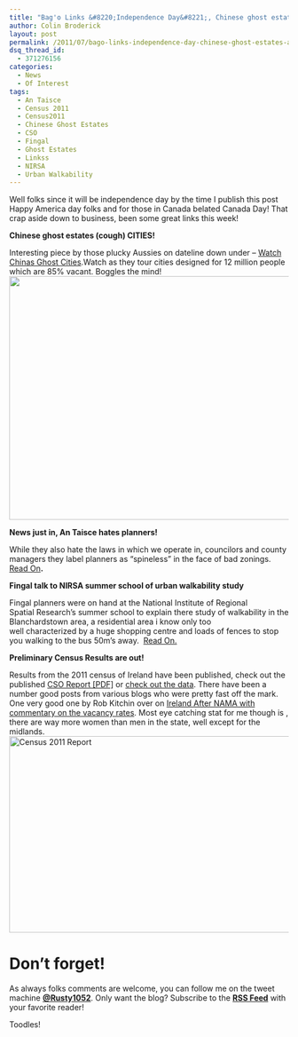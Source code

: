 ```yaml
---
title: "Bag'o Links &#8220;Independence Day&#8221;, Chinese ghost estates and more&#8230;"
author: Colin Broderick
layout: post
permalink: /2011/07/bago-links-independence-day-chinese-ghost-estates-and-more/
dsq_thread_id:
  - 371276156
categories:
  - News
  - Of Interest
tags:
  - An Taisce
  - Census 2011
  - Census2011
  - Chinese Ghost Estates
  - CSO
  - Fingal
  - Ghost Estates
  - Linkss
  - NIRSA
  - Urban Walkability
---
```

Well folks since it will be independence day by the time I publish this post Happy America day folks and for those in Canada belated Canada Day! That crap aside down to business, been some great links this week!

**Chinese ghost estates (cough) CITIES!**

Interesting piece by those plucky Aussies on dateline down under &#8211; [Watch Chinas Ghost Cities][1].Watch as they tour cities designed for 12 million people which are 85% vacant. Boggles the mind!  
[<img class="size-full wp-image-1498 alignnone" title="China Ghost Estates" src="{{site.baseurl}}/wp-content/uploads/2011/07/Screen-shot-2011-07-04-at-00.02.52.png" alt="" width="636" height="439" />][1]

**News just in, An Taisce hates planners!**

While they also hate the laws in which we operate in, councilors and county managers they label planners as &#8220;spineless&#8221; in the face of bad zonings. [Read On][2]**.**

**Fingal talk to NIRSA summer school of urban walkability study**

Fingal planners were on hand at the National Institute of Regional Spatial Research&#8217;s summer school to explain there study of walkability in the Blanchardstown area, a residential area i know only too well characterized by a huge shopping centre and loads of fences to stop you walking to the bus 50m&#8217;s away.  [Read On.][3]

**Preliminary Census Results are out!**

Results from the 2011 census of Ireland have been published, check out the published [CSO Report [PDF]][4] or [check out the data][5]. There have been a number good posts from various blogs who were pretty fast off the mark. One very good one by Rob Kitchin over on [Ireland After NAMA with commentary on the vacancy rates][6]. Most eye catching stat for me though is , there are way more women than men in the state, well except for the midlands.  
[<img class="size-full wp-image-1500 alignnone" title="Census 2011 Report" src="{{site.baseurl}}/wp-content/uploads/2011/07/Screen-shot-2011-07-04-at-00.14.54.png" alt="Census 2011 Report" width="638" height="354" />][7]

# Don&#8217;t forget!

As always folks comments are welcome, you can follow me on the tweet machine **<a title="Follow me on Twitter" href="http://twitter.com/#!/rusty1052" target="_blank">@Rusty1052</a>**. Only want the blog? Subscribe to the **<a title="RSS Feed" href="http://feeds.feedburner.com/AnIrishPlanningStudentsBlog" target="_blank">RSS Feed</a>** with your favorite reader!

Toodles!

&nbsp;



 [1]: http://www.sbs.com.au/dateline/story/watch/id/601007/n/China-s-Ghost-Cities
 [2]: http://www.irishtimes.com/newspaper/ireland/2011/0702/1224299940242.html
 [3]: http://www.irishtimes.com/newspaper/ireland/2011/0702/1224299940197.html
 [4]: http://cso.ie/census/documents/Prelim%20complete.pdf "Census 2011 Full Report"
 [5]: http://cso.ie/census/2011_preliminaryreport.htm "Census 2011 Data"
 [6]: http://irelandafternama.wordpress.com/2011/07/01/geographic-variation-in-housing-vacancy-2011/
 [7]: http://cso.ie/census/documents/Prelim%20complete.pdf